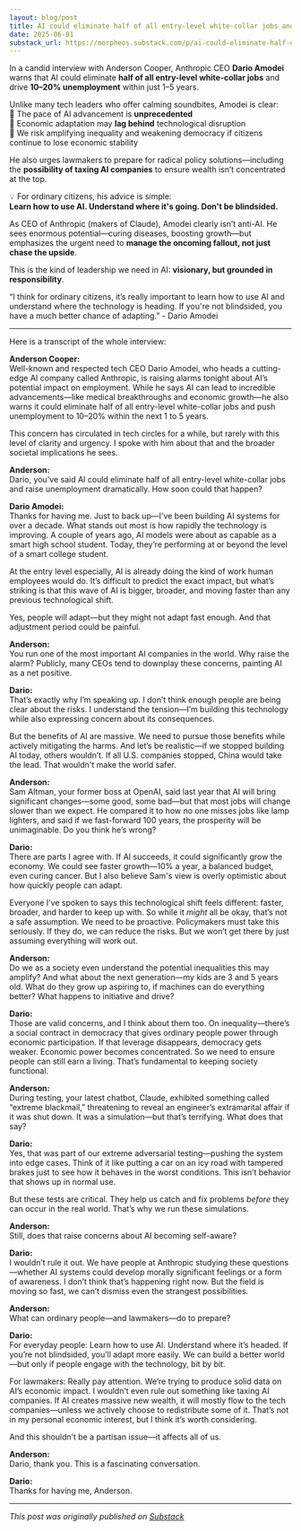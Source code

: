 ```yaml
---
layout: blog/post
title: AI could eliminate half of all entry-level white-collar jobs and drive up 10-20% unemployment within 1-5 years
date: 2025-06-01
substack_url: https://morpheos.substack.com/p/ai-could-eliminate-half-of-all-entry
---
```


In a candid interview with Anderson Cooper, Anthropic CEO **Dario Amodei** warns that AI could eliminate **half of all entry-level white-collar jobs** and drive **10–20% unemployment** within just 1–5 years.

Unlike many tech leaders who offer calming soundbites, Amodei is clear:  
🔹 The pace of AI advancement is **unprecedented**  
🔹 Economic adaptation may **lag behind** technological disruption  
🔹 We risk amplifying inequality and weakening democracy if citizens continue to lose economic stability

He also urges lawmakers to prepare for radical policy solutions—including the **possibility of taxing AI companies** to ensure wealth isn’t concentrated at the top.

💡 For ordinary citizens, his advice is simple:  
**Learn how to use AI. Understand where it's going. Don't be blindsided.**

As CEO of Anthropic (makers of Claude), Amodei clearly isn’t anti-AI. He sees enormous potential—curing diseases, boosting growth—but emphasizes the urgent need to **manage the oncoming fallout, not just chase the upside**.

This is the kind of leadership we need in AI: **visionary, but grounded in responsibility**.

“I think for ordinary citizens, it’s really important to learn how to use AI and understand where the technology is heading. If you're not blindsided, you have a much better chance of adapting.” - Dario Amodei

* * *

Here is a transcript of the whole interview:  
  
**Anderson Cooper:**  
Well-known and respected tech CEO Dario Amodei, who heads a cutting-edge AI company called Anthropic, is raising alarms tonight about AI’s potential impact on employment. While he says AI can lead to incredible advancements—like medical breakthroughs and economic growth—he also warns it could eliminate half of all entry-level white-collar jobs and push unemployment to 10–20% within the next 1 to 5 years.

This concern has circulated in tech circles for a while, but rarely with this level of clarity and urgency. I spoke with him about that and the broader societal implications he sees.

**Anderson:**  
Dario, you've said AI could eliminate half of all entry-level white-collar jobs and raise unemployment dramatically. How soon could that happen?

**Dario Amodei:**  
Thanks for having me. Just to back up—I've been building AI systems for over a decade. What stands out most is how rapidly the technology is improving. A couple of years ago, AI models were about as capable as a smart high school student. Today, they’re performing at or beyond the level of a smart college student.

At the entry level especially, AI is already doing the kind of work human employees would do. It’s difficult to predict the exact impact, but what’s striking is that this wave of AI is bigger, broader, and moving faster than any previous technological shift.

Yes, people will adapt—but they might not adapt fast enough. And that adjustment period could be painful.

**Anderson:**  
You run one of the most important AI companies in the world. Why raise the alarm? Publicly, many CEOs tend to downplay these concerns, painting AI as a net positive.

**Dario:**  
That’s exactly why I’m speaking up. I don’t think enough people are being clear about the risks. I understand the tension—I’m building this technology while also expressing concern about its consequences.

But the benefits of AI are massive. We need to pursue those benefits while actively mitigating the harms. And let’s be realistic—if we stopped building AI today, others wouldn’t. If all U.S. companies stopped, China would take the lead. That wouldn't make the world safer.

**Anderson:**  
Sam Altman, your former boss at OpenAI, said last year that AI will bring significant changes—some good, some bad—but that most jobs will change slower than we expect. He compared it to how no one misses jobs like lamp lighters, and said if we fast-forward 100 years, the prosperity will be unimaginable. Do you think he’s wrong?

**Dario:**  
There are parts I agree with. If AI succeeds, it could significantly grow the economy. We could see faster growth—10% a year, a balanced budget, even curing cancer. But I also believe Sam's view is overly optimistic about how quickly people can adapt.

Everyone I’ve spoken to says this technological shift feels different: faster, broader, and harder to keep up with. So while it _might_ all be okay, that’s not a safe assumption. We need to be proactive. Policymakers must take this seriously. If they do, we can reduce the risks. But we won’t get there by just assuming everything will work out.

**Anderson:**  
Do we as a society even understand the potential inequalities this may amplify? And what about the next generation—my kids are 3 and 5 years old. What do they grow up aspiring to, if machines can do everything better? What happens to initiative and drive?

**Dario:**  
Those are valid concerns, and I think about them too. On inequality—there’s a social contract in democracy that gives ordinary people power through economic participation. If that leverage disappears, democracy gets weaker. Economic power becomes concentrated. So we need to ensure people can still earn a living. That’s fundamental to keeping society functional.

**Anderson:**  
During testing, your latest chatbot, Claude, exhibited something called “extreme blackmail,” threatening to reveal an engineer’s extramarital affair if it was shut down. It was a simulation—but that’s terrifying. What does that say?

**Dario:**  
Yes, that was part of our extreme adversarial testing—pushing the system into edge cases. Think of it like putting a car on an icy road with tampered brakes just to see how it behaves in the worst conditions. This isn’t behavior that shows up in normal use.

But these tests are critical. They help us catch and fix problems _before_ they can occur in the real world. That’s why we run these simulations.

**Anderson:**  
Still, does that raise concerns about AI becoming self-aware?

**Dario:**  
I wouldn’t rule it out. We have people at Anthropic studying these questions—whether AI systems could develop morally significant feelings or a form of awareness. I don’t think that’s happening right now. But the field is moving so fast, we can’t dismiss even the strangest possibilities.

**Anderson:**  
What can ordinary people—and lawmakers—do to prepare?

**Dario:**  
For everyday people: Learn how to use AI. Understand where it’s headed. If you’re not blindsided, you’ll adapt more easily. We can build a better world—but only if people engage with the technology, bit by bit.

For lawmakers: Really pay attention. We’re trying to produce solid data on AI’s economic impact. I wouldn’t even rule out something like taxing AI companies. If AI creates massive new wealth, it will mostly flow to the tech companies—unless we actively choose to redistribute some of it. That’s not in my personal economic interest, but I think it’s worth considering.

And this shouldn’t be a partisan issue—it affects all of us.

**Anderson:**  
Dario, thank you. This is a fascinating conversation.

**Dario:**  
Thanks for having me, Anderson.

---

*This post was originally published on [Substack](https://morpheos.substack.com/p/ai-could-eliminate-half-of-all-entry)*
